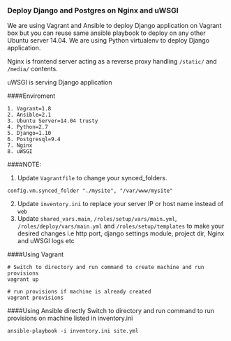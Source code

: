 ### Deploy Django and Postgres on Nginx and uWSGI
We are using Vagrant and Ansible to deploy Django application on Vagrant box but you can reuse same ansible playbook to deploy on any other Ubuntu server 14.04. We are using Python virtualenv to deploy Django application.

Nginx is frontend server acting as a reverse proxy handling `/static/` and `/media/` contents.

uWSGI is serving Django application


####Enviroment
```
1. Vagrant=1.8
2. Ansible=2.1
3. Ubuntu Server=14.04 trusty
4. Python=2.7
5. Django=1.10
6. Postgresql=9.4
7. Nginx
8. uWSGI
```

####NOTE:
1. Update `Vagrantfile` to change your synced_folders.
```
config.vm.synced_folder "./mysite", "/var/www/mysite"
```
2. Update `inventory.ini` to replace your server IP or host name instead of `web`
3. Update `shared_vars.main`, `/roles/setup/vars/main.yml`, `/roles/deploy/vars/main.yml` and `/roles/setup/templates`
 to make your desired changes i.e http port, django settings module, project dir, Nginx and uWSGI logs etc


####Using Vagrant
```
# Switch to directory and run command to create machine and run provisions
vagrant up

# run provisions if machine is already created
vagrant provisions

```


####Using Ansible directly
Switch to directory and run command to run provisions on machine listed in inventory.ini
```
ansible-playbook -i inventory.ini site.yml
```
